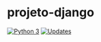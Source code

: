 # projeto-django
[![Python 3](https://pyup.io/repos/github/behemoth-kun/django-project/python-3-shield.svg)](https://pyup.io/repos/github/behemoth-kun/django-project/)
[![Updates](https://pyup.io/repos/github/behemoth-kun/django-project/shield.svg)](https://pyup.io/repos/github/behemoth-kun/django-project/)
